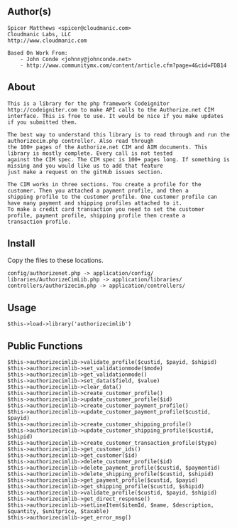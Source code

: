 ## Author(s) 
	Spicer Matthews <spicer@cloudmanic.com>
	Cloudmanic Labs, LLC
	http://www.cloudmanic.com
	
	Based On Work From: 
		- John Conde <johnny@johnconde.net>
		- http://www.communitymx.com/content/article.cfm?page=4&cid=FDB14
	
## About
	This is a library for the php framework Codeignitor http://codeigniter.com to make API calls to the Authorize.net CIM 
	interface. This is free to use. It would be nice if you make updates if you submitted them.
	
	The best way to understand this library is to read through and run the authorizecim.php controller. Also read through 
	the 100+ pages of the Authorize.net CIM and AIM documents. This library is mostly complete. Every call is not tested 
	against the CIM spec. The CIM spec is 100+ pages long. If something is missing and you would like us to add that feature 
	just make a request on the gitHub issues section.
	
	The CIM works in three sections. You create a profile for the customer. Then you attached a payment profile, and then a 
	shipping profile to the customer profile. One customer profile can have many payment and shipping profiles attached to it. 
	To make a credit card transaction you need to set the customer profile, payment profile, shipping profile then create a 
	transaction profile.
	

## Install

Copy the files to these locations.
	
    config/authorizenet.php -> application/config/
    libraries/AuthorizeCimLib.php -> application/libraries/
    controllers/authorizecim.php -> application/controllers/

## Usage
	
	$this->load->library('authorizecimlib')
	
	
## Public Functions
	$this->authorizecimlib->validate_profile($custid, $payid, $shipid)
	$this->authorizecimlib->set_validationmode($mode)
	$this->authorizecimlib->get_validationmode()
	$this->authorizecimlib->set_data($field, $value)
	$this->authorizecimlib->clear_data()
	$this->authorizecimlib->create_customer_profile()
	$this->authorizecimlib->update_customer_profile($id)
	$this->authorizecimlib->create_customer_payment_profile()
	$this->authorizecimlib->update_customer_payment_profile($custid, $payid)
	$this->authorizecimlib->create_customer_shipping_profile()
	$this->authorizecimlib->update_customer_shipping_profile($custid, $shipid)
	$this->authorizecimlib->create_customer_transaction_profile($type)
	$this->authorizecimlib->get_customer_ids()
	$this->authorizecimlib->get_customer($id)
	$this->authorizecimlib->delete_customer_profile($id)
	$this->authorizecimlib->delete_payment_profile($custid, $paymentid)
	$this->authorizecimlib->delete_shipping_profile($custid, $shipid)
	$this->authorizecimlib->get_payment_profile($custid, $payid)
	$this->authorizecimlib->get_shipping_profile($custid, $shipid)
	$this->authorizecimlib->validate_profile($custid, $payid, $shipid)
	$this->authorizecimlib->get_direct_response()
	$this->authorizecimlib->setLineItem($itemId, $name, $description, $quantity, $unitprice, $taxable)
	$this->authorizecimlib->get_error_msg()
	
	
	